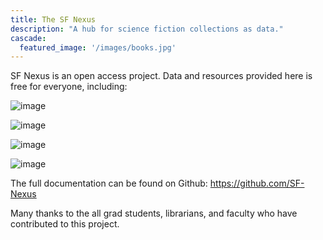 ```yaml
---
title: The SF Nexus
description: "A hub for science fiction collections as data."
cascade:
  featured_image: '/images/books.jpg'
---
```

SF Nexus is an open access project. Data and resources provided here is free for everyone, including:

![image](/images/ef-button.png)

![image](/images/py-button.png)

![image](/images/doc-button.png)

![image](/images/viz-button.png)

The full documentation can be found on Github: https://github.com/SF-Nexus

Many thanks to the all grad students, librarians, and faculty who have contributed to this project.
